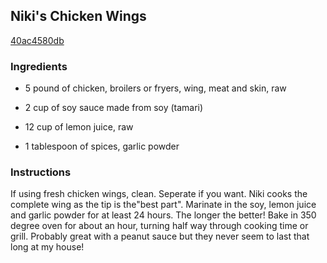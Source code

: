 ## Niki's Chicken Wings

[40ac4580db](http://www.food.com/recipe/nikis-chicken-wings-101610)

### Ingredients

 - 5 pound of chicken, broilers or fryers, wing, meat and skin, raw

 - 2 cup of soy sauce made from soy (tamari)

 - 12 cup of lemon juice, raw

 - 1 tablespoon of spices, garlic powder

### Instructions

If using fresh chicken wings, clean. Seperate if you want. Niki cooks the complete wing as the tip is the"best part". Marinate in the soy, lemon juice and garlic powder for at least 24 hours. The longer the better! Bake in 350 degree oven for about an hour, turning half way through cooking time or grill. Probably great with a peanut sauce but they never seem to last that long at my house!